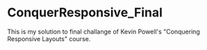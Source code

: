 # ConquerResponsive_Final

This is my solution to final challange of Kevin Powell's "Conquering Responsive Layouts" course.
